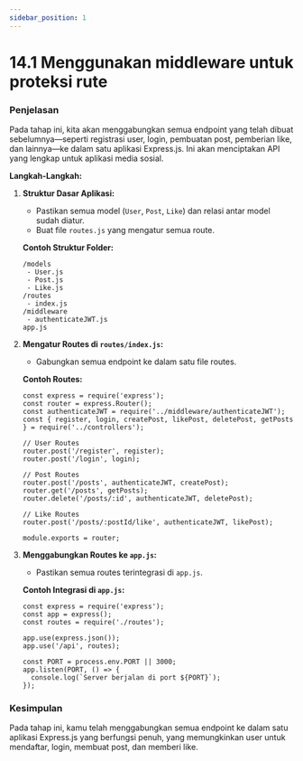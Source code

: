 ```yaml
---
sidebar_position: 1
---
```


# 14.1 Menggunakan middleware untuk proteksi rute

### Penjelasan
Pada tahap ini, kita akan menggabungkan semua endpoint yang telah dibuat sebelumnya—seperti registrasi user, login, pembuatan post, pemberian like, dan lainnya—ke dalam satu aplikasi Express.js. Ini akan menciptakan API yang lengkap untuk aplikasi media sosial.

**Langkah-Langkah:**

1.  **Struktur Dasar Aplikasi:**
    
    -   Pastikan semua model (`User`, `Post`, `Like`) dan relasi antar model sudah diatur.
    -   Buat file `routes.js` yang mengatur semua route.
    
    **Contoh Struktur Folder:**
    ```
    /models
     - User.js
     - Post.js
     - Like.js
    /routes
     - index.js
    /middleware
     - authenticateJWT.js
    app.js
    ```
    
2.  **Mengatur Routes di `routes/index.js`:**
    
    -   Gabungkan semua endpoint ke dalam satu file routes.
    
    **Contoh Routes:**
    
    ```
    const express = require('express');
    const router = express.Router();
    const authenticateJWT = require('../middleware/authenticateJWT');
    const { register, login, createPost, likePost, deletePost, getPosts } = require('../controllers');
    
    // User Routes
    router.post('/register', register);
    router.post('/login', login);
    
    // Post Routes
    router.post('/posts', authenticateJWT, createPost);
    router.get('/posts', getPosts);
    router.delete('/posts/:id', authenticateJWT, deletePost);
    
    // Like Routes
    router.post('/posts/:postId/like', authenticateJWT, likePost);
    
    module.exports = router;
    ```
    
3.  **Menggabungkan Routes ke `app.js`:**
    
    -   Pastikan semua routes terintegrasi di `app.js`.
    
    **Contoh Integrasi di `app.js`:**

    ```
    const express = require('express');
    const app = express();
    const routes = require('./routes');
    
    app.use(express.json());
    app.use('/api', routes);
    
    const PORT = process.env.PORT || 3000;
    app.listen(PORT, () => {
      console.log(`Server berjalan di port ${PORT}`);
    });
    ```
    

### Kesimpulan
 Pada tahap ini, kamu telah menggabungkan semua endpoint ke dalam satu aplikasi Express.js yang berfungsi penuh, yang memungkinkan user untuk mendaftar, login, membuat post, dan memberi like.